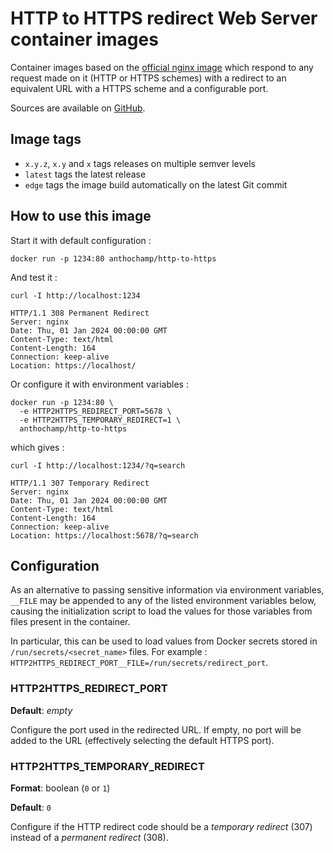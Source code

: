 # HTTP to HTTPS redirect Web Server container images

Container images based on the [official nginx image](https://hub.docker.com/_/nginx) which respond to any request made on it (HTTP or HTTPS schemes) with a redirect to an equivalent URL with a HTTPS scheme and a configurable port.

Sources are available on [GitHub](https://github.com/anthochamp/container-http-to-https).

## Image tags

- `x.y.z`, `x.y` and `x` tags releases on multiple semver levels
- `latest` tags the latest release
- `edge` tags the image build automatically on the latest Git commit

## How to use this image

Start it with default configuration :

```shell
docker run -p 1234:80 anthochamp/http-to-https
```

And test it :

```shell
curl -I http://localhost:1234
```

```text
HTTP/1.1 308 Permanent Redirect
Server: nginx
Date: Thu, 01 Jan 2024 00:00:00 GMT
Content-Type: text/html
Content-Length: 164
Connection: keep-alive
Location: https://localhost/
```

Or configure it with environment variables :

```shell
docker run -p 1234:80 \
  -e HTTP2HTTPS_REDIRECT_PORT=5678 \
  -e HTTP2HTTPS_TEMPORARY_REDIRECT=1 \
  anthochamp/http-to-https
```

which gives :

```shell
curl -I http://localhost:1234/?q=search
```

```text
HTTP/1.1 307 Temporary Redirect
Server: nginx
Date: Thu, 01 Jan 2024 00:00:00 GMT
Content-Type: text/html
Content-Length: 164
Connection: keep-alive
Location: https://localhost:5678/?q=search
```

## Configuration

As an alternative to passing sensitive information via environment variables, `__FILE` may be appended to any of the listed environment variables below, causing the initialization script to load the values for those variables from files present in the container.

In particular, this can be used to load values from Docker secrets stored in `/run/secrets/<secret_name>` files. For example : `HTTP2HTTPS_REDIRECT_PORT__FILE=/run/secrets/redirect_port`.

### HTTP2HTTPS_REDIRECT_PORT

**Default**: *empty*

Configure the port used in the redirected URL. If empty, no port will be added to the URL (effectively selecting the default HTTPS port).

### HTTP2HTTPS_TEMPORARY_REDIRECT

**Format**: boolean (`0` or `1`)

**Default**: `0`

Configure if the HTTP redirect code should be a *temporary redirect* (307) instead of a *permanent redirect* (308).
